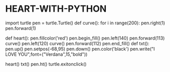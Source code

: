 # HEART-WITH-PYTHON
import turtle
pen = turtle.Turtle()
def curve():
    for i in range(200):
        pen.right(1)
        pen.forward(1)

def heart():
    pen.fillcolor('red')
    pen.begin_fill()
    pen.left(140)
    pen.forward(113)
    curve()
    pen.left(120)
    curve()
    pen.forward(112)
    pen.end_fill()
def txt():
    pen.up()
    pen.setpos(-68,95)
    pen.down()
    pen.color('black')
    pen.write("I LOVE YOU",font=("Verdana",15,"bold"))


heart()
txt()
pen.ht()
turtle.exitonclick()
